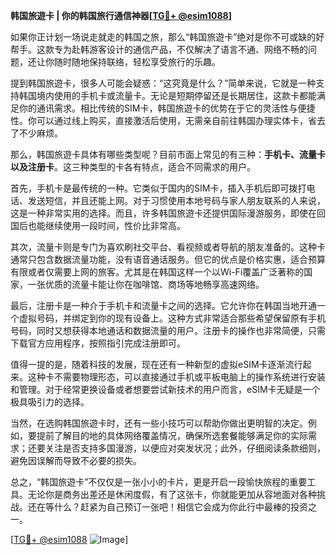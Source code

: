 **韩国旅遊卡 | 你的韩国旅行通信神器[[TG💪+ @esim1088](https://t.me/s/esim1088)]**

如果你正计划一场说走就走的韩国之旅，那么“韩国旅遊卡”绝对是你不可或缺的好帮手。这款专为赴韩游客设计的通信产品，不仅解决了语言不通、网络不畅的问题，还让你随时随地保持联络，轻松享受旅行的乐趣。

提到韩国旅遊卡，很多人可能会疑惑：“这究竟是什么？”简单来说，它就是一种支持韩国境内使用的手机卡或流量卡。无论是短期停留还是长期居住，这款卡都能满足你的通讯需求。相比传统的SIM卡，韩国旅遊卡的优势在于它的灵活性与便捷性。你可以通过线上购买，直接激活后使用，无需亲自前往韩国办理实体卡，省去了不少麻烦。

那么，韩国旅遊卡具体有哪些类型呢？目前市面上常见的有三种：**手机卡、流量卡以及注册卡**。这三种类型的卡各有特点，适合不同需求的用户。

首先，手机卡是最传统的一种。它类似于国内的SIM卡，插入手机后即可拨打电话、发送短信，并且还能上网。对于习惯使用本地号码与家人朋友联系的人来说，这是一种非常实用的选择。而且，许多韩国旅遊卡还提供国际漫游服务，即使在回国后也能继续使用一段时间，性价比非常高。

其次，流量卡则是专门为喜欢刷社交平台、看视频或者导航的朋友准备的。这种卡通常只包含数据流量功能，没有语音通话服务。但它的优点是价格实惠，适合预算有限或者仅需要上网的旅客。尤其是在韩国这样一个以Wi-Fi覆盖广泛著称的国家，一张优质的流量卡能让你在咖啡馆、商场等地畅享高速网络。

最后，注册卡是一种介于手机卡和流量卡之间的选择。它允许你在韩国当地开通一个虚拟号码，并绑定到你的现有设备上。这种方式非常适合那些希望保留原有手机号码，同时又想获得本地通话和数据流量的用户。注册卡的操作也非常简便，只需下载官方应用程序，按照指引完成注册即可。

值得一提的是，随着科技的发展，现在还有一种新型的虚拟eSIM卡逐渐流行起来。这种卡不需要物理形态，可以直接通过手机或平板电脑上的操作系统进行安装和管理。对于经常更换设备或者想要尝试新技术的用户而言，eSIM卡无疑是一个极具吸引力的选择。

当然，在选购韩国旅遊卡时，还有一些小技巧可以帮助你做出更明智的决定。例如，要提前了解目的地的具体网络覆盖情况，确保所选套餐能够满足你的实际需求；还要关注是否支持多国漫游，以便应对突发状况；此外，仔细阅读条款细则，避免因误解而导致不必要的损失。

总之，“韩国旅遊卡”不仅仅是一张小小的卡片，更是开启一段愉快旅程的重要工具。无论你是商务出差还是休闲度假，有了这张卡，你就能更加从容地面对各种挑战。还在等什么？赶紧为自己预订一张吧！相信它会成为你此行中最棒的投资之一。

[[TG💪+ @esim1088](https://t.me/s/esim1088) ![Image](https://i.postimg.cc/4NQfJmqS/Snipaste-2025-05-13-00-14-12.png)]